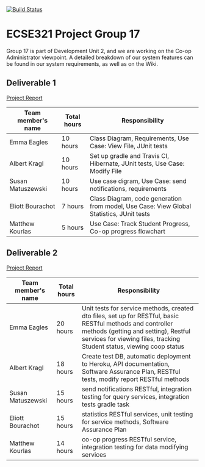[![Build Status](https://travis-ci.com/McGill-ECSE321-Winter2019/ecse321-group-project-17.svg?token=p4FXpSb3mvMUVzJkxRsf&branch=master)](https://travis-ci.com/McGill-ECSE321-Winter2019/ecse321-group-project-17)
# ECSE321 Project Group 17

Group 17 is part of Development Unit 2, and we are working on the Co-op Administrator viewpoint. A detailed breakdown of our system features can be found in our system requirements, as well as on the Wiki.

## Deliverable 1

[Project Report](https://github.com/McGill-ECSE321-Winter2019/ecse321-group-project-17/wiki/Project-Report:-Deliverable-1)

|Team member's name|Total hours|Responsibility         |
|------------------|-----------|-----------------------|
|Emma Eagles       |  10 hours | Class Diagram, Requirements, Use Case: View File, JUnit tests                   |
|Albert Kragl      |  10 hours | Set up gradle and Travis CI, Hibernate, JUnit tests, Use Case: Modify File                 |
|Susan Matuszewski |  10 hours | Use case digram, Use Case: send notifications, requirements                              |
|Eliott Bourachot  |  7 hours  | Class Diagram, code generation from model, Use Case: View Global Statistics, JUnit tests |
|Matthew Kourlas   |  5 hours  | Use Case: Track Student Progress, Co-op progress flowchart                               |

## Deliverable 2

[Project Report](https://github.com/McGill-ECSE321-Winter2019/ecse321-group-project-17/wiki/Project-Report:-Deliverable-2)

|Team member's name|Total hours |Responsibility         |
|------------------|------------|-----------------------|
|Emma Eagles       |  20 hours  | Unit tests for service methods, created dto files, set up for RESTful, basic RESTful methods and controller methods (getting and setting), Restful services for viewing files, tracking Student status, viewing coop status |
|Albert Kragl      |  18 hours  | Create test DB, automatic deployment to Heroku, API documentation, Software Assurance Plan, RESTful tests, modify report RESTful methods  |
|Susan Matuszewski |  15 hours  | send notifications RESTful, integration testing for query services, integration tests gradle task |
|Eliott Bourachot  |  15 hours  | statistics RESTful services, unit testing for service methods, Software Assurance Plan  |
|Matthew Kourlas   |  14 hours  | co-op progress RESTful service, integration testing for data modifying services |

